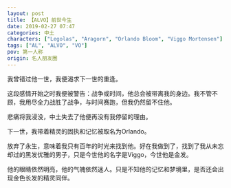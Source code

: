 ```yaml
---
layout: post
title: 【ALVO】前世今生
date: 2019-02-27 07:47
categories: 中土
characters: ["Legolas", "Aragorn", "Orlando Bloom", "Viggo Mortensen"]
tags: ["AL", "ALVO", "VO"]
pov: 第一人称
origin: 名人朋友圈
---
```


我曾错过他一世，我便渴求下一世的重逢。

这段感情开始之时我便被警告：战争或时间，他总会被带离我的身边。我不管不顾，我用尽全力战胜了战争，与时间赛跑，但我仍然留不住他。

悲痛将我浸没，中土失去了他便再没有我停留的理由。

下一世，我带着精灵的固执和记忆被取名为Orlando。

放弃了永生，意味着我只有百年的时光来找到他。好在我做到了，找到了我从未忘却过的黑发优雅的男子，只是今世他的名字是Viggo，今世他是金发。

他的眼睛依然明亮，他的气魄依然迷人。只是不知他的记忆和梦境里，是否还会出现金色长发的精灵同伴。
